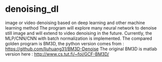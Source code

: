 # denoising_dl
image or video denoising based on deep learning and other machine learning method
The program will explore many neural network to denoise still image and will extend to video denoising in the future.
Currently, the MLP/CNN/CNN with batch normalization is implemented. 
The compared golden program is BM3D, the python version comes from : https://github.com/liuhuang31/BM3D-Denoise
The original BM3D is matlab version here : http://www.cs.tut.fi/~foi/GCF-BM3D/
